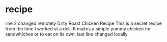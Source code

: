 # recipe
line 2 changed remotely
Dirty Roast Chicken Recipe
This is a secret recipe from the time I worked at a deli. It makes a simple yummy chicken for sandwhiches or to eat on its own. 
last line changed locally